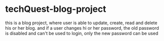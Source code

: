 # techQuest-blog-project
this is a blog project, where user is able to update, create, read and delete his or her blog. and if a user changes hi or her password, the old password is disabled and can't be used to login, only the new password can be used
